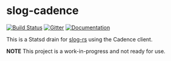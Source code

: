 # slog-cadence

[![Build Status](https://travis-ci.org/slog-rs/cadence.svg?branch=master)](https://travis-ci.org/slog-rs/cadence)
[![Gitter](https://img.shields.io/gitter/room/slog-rs/slog.svg)](https://gitter.im/slog-rs/slog)
[![Documentation](https://docs.rs/slog/badge.svg)](https://docs.rs/releases/search?query=slog)

This is a Statsd drain for [slog-rs](https://github.com/slog-rs/slog) using the Cadence client.

**NOTE** This project is a work-in-progress and not ready for use.
